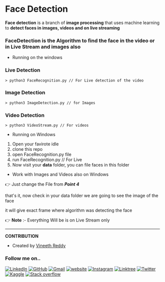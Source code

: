 # Face Detection
**Face detection** is a branch of **image processing** that uses machine learning to **detect faces in images, videos and on live streaming**


### FaceDetection is the Algorithm to find the face in the video or in Live Stream and images also


* Running on the windows 

### Live Detection 

    > python3 FaceRecognition.py // For Live detection of the video

### Image Detection

    > python3 ImageDetection.py // for Images 

### Video Detection

    > python3 VideoStream.py // For videos


* Running on Windows 

1. Open your favirote idle
2. clone this repo
3. open FaceRecognition.py file
4. run FaceRecognition.py // For Live
5. Now visit your **data** folder, you can file faces in this folder

* Work with Images and Videos also on Windows

:point_right: Just change the File from ***Point 4***


that's it, now check in your data folder we are going to see the image of the face

it will give exact frame where algorithm was detecting the face

:point_right: **Note** :- Everything Will be is on Live Stream only

__________
**CONTRIBUTION**

- Created by [Vineeth Reddy](https://linktr.ee/vineethreddy1997)

### Follow me on..
[![LinkedIn](https://img.shields.io/badge/linkedin-%230077B5.svg?style=for-the-badge&logo=linkedin&logoColor=white)](https://www.linkedin.com/in/vineethreddy1997/)
[![GitHub](https://img.shields.io/badge/github-%23121011.svg?style=for-the-badge&logo=github&logoColor=white)](https://github.com/VineethReddy1997)
[![Gmail](https://img.shields.io/badge/Gmail-D14836?style=for-the-badge&logo=gmail&logoColor=white)](mailto:vineethreddywithds@gmail.com)
[![website](https://img.shields.io/badge/website-000000?style=for-the-badge&logo=About.me&logoColor=white)](https://vineethdata.github.io/)
[![Instagram](https://img.shields.io/badge/Instagram-E4405F?style=for-the-badge&logo=instagram&logoColor=white)](https://www.instagram.com/vineeth_reddy_2426/)
[![Linktree](https://img.shields.io/badge/linktree-39E09B?style=for-the-badge&logo=linktree&logoColor=white)](https://linktr.ee/vineethreddy1997)
[![Twitter](https://img.shields.io/badge/Twitter-1DA1F2?style=for-the-badge&logo=twitter&logoColor=white)](https://twitter.com/gangulavineeth1)
[![Kaggle](https://img.shields.io/badge/Kaggle-20BEFF?style=for-the-badge&logo=Kaggle&logoColor=white)](https://www.kaggle.com/vineethreddygangula)
[![Stack overflow](https://img.shields.io/badge/Stack_Overflow-FE7A16?style=for-the-badge&logo=stack-overflow&logoColor=white)](https://stackoverflow.com/users/18168904/vineeth-reddy-gangula)
